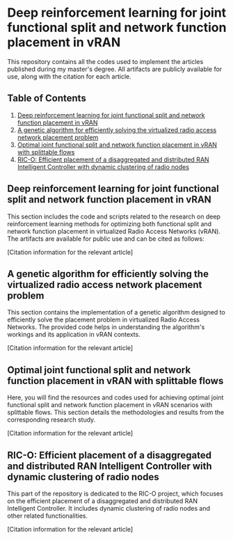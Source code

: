 # Deep reinforcement learning for joint functional split and network function placement in vRAN

This repository contains all the codes used to implement the articles published during my master's degree. All artifacts are publicly available for use, along with the citation for each article.

## Table of Contents
1. [Deep reinforcement learning for joint functional split and network function placement in vRAN](#deep-reinforcement-learning-for-joint-functional-split-and-network-function-placement-in-vran)
2. [A genetic algorithm for efficiently solving the virtualized radio access network placement problem](#a-genetic-algorithm-for-efficiently-solving-the-virtualized-radio-access-network-placement-problem)
3. [Optimal joint functional split and network function placement in vRAN with splittable flows](#optimal-joint-functional-split-and-network-function-placement-in-vran-with-splittable-flows)
4. [RIC-O: Efficient placement of a disaggregated and distributed RAN Intelligent Controller with dynamic clustering of radio nodes](#ric-o-efficient-placement-of-a-disaggregated-and-distributed-ran-intelligent-controller-with-dynamic-clustering-of-radio-nodes)

## Deep reinforcement learning for joint functional split and network function placement in vRAN

This section includes the code and scripts related to the research on deep reinforcement learning methods for optimizing both functional split and network function placement in virtualized Radio Access Networks (vRAN). The artifacts are available for public use and can be cited as follows:

[Citation information for the relevant article]

## A genetic algorithm for efficiently solving the virtualized radio access network placement problem

This section contains the implementation of a genetic algorithm designed to efficiently solve the placement problem in virtualized Radio Access Networks. The provided code helps in understanding the algorithm's workings and its application in vRAN contexts.

[Citation information for the relevant article]

## Optimal joint functional split and network function placement in vRAN with splittable flows

Here, you will find the resources and codes used for achieving optimal joint functional split and network function placement in vRAN scenarios with splittable flows. This section details the methodologies and results from the corresponding research study.

[Citation information for the relevant article]

## RIC-O: Efficient placement of a disaggregated and distributed RAN Intelligent Controller with dynamic clustering of radio nodes

This part of the repository is dedicated to the RIC-O project, which focuses on the efficient placement of a disaggregated and distributed RAN Intelligent Controller. It includes dynamic clustering of radio nodes and other related functionalities.

[Citation information for the relevant article]
